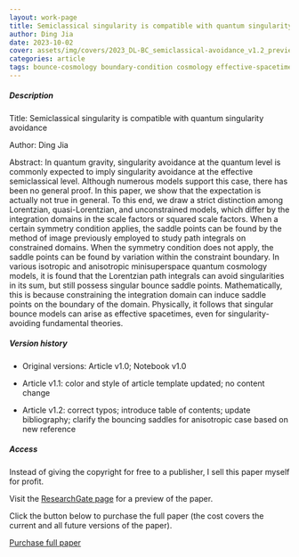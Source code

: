 ```yaml
---    
layout: work-page
title: Semiclassical singularity is compatible with quantum singularity avoidance
author: Ding Jia
date: 2023-10-02
cover: assets/img/covers/2023_DL-BC_semiclassical-avoidance_v1.2_preview_2025216.jpeg
categories: article
tags: bounce-cosmology boundary-condition cosmology effective-spacetime lorentzian-path-integral lorentzian-quantum-gravity quantum-gravity saddle-point semiclassical-approximation singularity
---
```


##### Description

Title: Semiclassical singularity is compatible with quantum singularity avoidance

Author: Ding Jia

Abstract: In quantum gravity, singularity avoidance at the quantum level is commonly expected to imply singularity avoidance at the effective semiclassical level. Although numerous models support this case, there has been no general proof. In this paper, we show that the expectation is actually not true in general. To this end, we draw a strict distinction among Lorentzian, quasi-Lorentzian, and unconstrained models, which differ by the integration domains in the scale factors or squared scale factors. When a certain symmetry condition applies, the saddle points can be found by the method of image previously employed to study path integrals on constrained domains. When the symmetry condition does not apply, the saddle points can be found by variation within the constraint boundary. In various isotropic and anisotropic minisuperspace quantum cosmology models, it is found that the Lorentzian path integrals can avoid singularities in its sum, but still possess singular bounce saddle points. Mathematically, this is because constraining the integration domain can induce saddle points on the boundary of the domain. Physically, it follows that singular bounce models can arise as effective spacetimes, even for singularity-avoiding fundamental theories.

##### Version history

- Original versions: Article v1.0; Notebook v1.0

- Article v1.1: color and style of article template updated; no content change

- Article v1.2: correct typos; introduce table of contents; update bibliography; clarify the bouncing saddles for anisotropic case based on new reference

##### Access

Instead of giving the copyright for free to a publisher, I sell this paper myself for profit. 

Visit the [ResearchGate page](http://dx.doi.org/10.13140/RG.2.2.22466.96966) for a preview of the paper. 

Click the button below to purchase the full paper (the cost covers the current and all future versions of the paper).

<script type="text/javascript" src="https://payhip.com/payhip.js"></script>

<a href="https://payhip.com/b/2o7kf" class="payhip-buy-button" data-theme="green" data-product="2o7kf">Purchase full paper</a>
